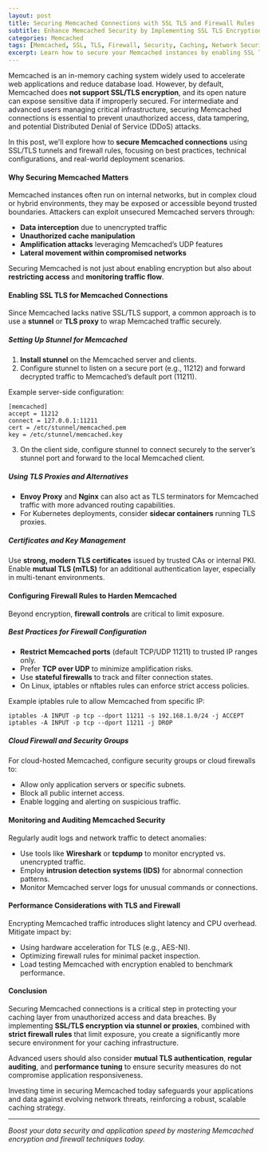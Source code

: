 ```yaml
---
layout: post  
title: Securing Memcached Connections with SSL TLS and Firewall Rules  
subtitle: Enhance Memcached Security by Implementing SSL TLS Encryption and Robust Firewall Configurations  
categories: Memcached  
tags: [Memcached, SSL, TLS, Firewall, Security, Caching, Network Security, Big Data]  
excerpt: Learn how to secure your Memcached instances by enabling SSL TLS encryption and configuring firewall rules to protect against unauthorized access and data breaches.  
---
```

Memcached is an in-memory caching system widely used to accelerate web applications and reduce database load. However, by default, Memcached does **not support SSL/TLS encryption**, and its open nature can expose sensitive data if improperly secured. For intermediate and advanced users managing critical infrastructure, securing Memcached connections is essential to prevent unauthorized access, data tampering, and potential Distributed Denial of Service (DDoS) attacks.

In this post, we'll explore how to **secure Memcached connections** using SSL/TLS tunnels and firewall rules, focusing on best practices, technical configurations, and real-world deployment scenarios.

#### Why Securing Memcached Matters

Memcached instances often run on internal networks, but in complex cloud or hybrid environments, they may be exposed or accessible beyond trusted boundaries. Attackers can exploit unsecured Memcached servers through:

- **Data interception** due to unencrypted traffic  
- **Unauthorized cache manipulation**  
- **Amplification attacks** leveraging Memcached’s UDP features  
- **Lateral movement within compromised networks**

Securing Memcached is not just about enabling encryption but also about **restricting access** and **monitoring traffic flow**.

#### Enabling SSL TLS for Memcached Connections

Since Memcached lacks native SSL/TLS support, a common approach is to use a **stunnel** or **TLS proxy** to wrap Memcached traffic securely.

##### Setting Up Stunnel for Memcached

1. **Install stunnel** on the Memcached server and clients.  
2. Configure stunnel to listen on a secure port (e.g., 11212) and forward decrypted traffic to Memcached’s default port (11211).

Example server-side configuration:
```
[memcached]
accept = 11212
connect = 127.0.0.1:11211
cert = /etc/stunnel/memcached.pem
key = /etc/stunnel/memcached.key
```

3. On the client side, configure stunnel to connect securely to the server’s stunnel port and forward to the local Memcached client.

##### Using TLS Proxies and Alternatives

- **Envoy Proxy** and **Nginx** can also act as TLS terminators for Memcached traffic with more advanced routing capabilities.  
- For Kubernetes deployments, consider **sidecar containers** running TLS proxies.  

##### Certificates and Key Management

Use **strong, modern TLS certificates** issued by trusted CAs or internal PKI. Enable **mutual TLS (mTLS)** for an additional authentication layer, especially in multi-tenant environments.

#### Configuring Firewall Rules to Harden Memcached

Beyond encryption, **firewall controls** are critical to limit exposure.

##### Best Practices for Firewall Configuration

- **Restrict Memcached ports** (default TCP/UDP 11211) to trusted IP ranges only.  
- Prefer **TCP over UDP** to minimize amplification risks.  
- Use **stateful firewalls** to track and filter connection states.  
- On Linux, iptables or nftables rules can enforce strict access policies.

Example iptables rule to allow Memcached from specific IP:
```
iptables -A INPUT -p tcp --dport 11211 -s 192.168.1.0/24 -j ACCEPT
iptables -A INPUT -p tcp --dport 11211 -j DROP
```

##### Cloud Firewall and Security Groups

For cloud-hosted Memcached, configure security groups or cloud firewalls to:

- Allow only application servers or specific subnets.  
- Block all public internet access.  
- Enable logging and alerting on suspicious traffic.

#### Monitoring and Auditing Memcached Security

Regularly audit logs and network traffic to detect anomalies:

- Use tools like **Wireshark** or **tcpdump** to monitor encrypted vs. unencrypted traffic.  
- Employ **intrusion detection systems (IDS)** for abnormal connection patterns.  
- Monitor Memcached server logs for unusual commands or connections.

#### Performance Considerations with TLS and Firewall

Encrypting Memcached traffic introduces slight latency and CPU overhead. Mitigate impact by:

- Using hardware acceleration for TLS (e.g., AES-NI).  
- Optimizing firewall rules for minimal packet inspection.  
- Load testing Memcached with encryption enabled to benchmark performance.

#### Conclusion

Securing Memcached connections is a critical step in protecting your caching layer from unauthorized access and data breaches. By implementing **SSL/TLS encryption via stunnel or proxies**, combined with **strict firewall rules** that limit exposure, you create a significantly more secure environment for your caching infrastructure.

Advanced users should also consider **mutual TLS authentication**, **regular auditing**, and **performance tuning** to ensure security measures do not compromise application responsiveness.

Investing time in securing Memcached today safeguards your applications and data against evolving network threats, reinforcing a robust, scalable caching strategy.

---

*Boost your data security and application speed by mastering Memcached encryption and firewall techniques today.*
